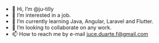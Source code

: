 - 👋 Hi, I’m @ju-tilly
- 👀 I’m interested in a job.
- 🌱 I’m currently learning Java, Angular, Laravel and Flutter.
- 💞️ I’m looking to collaborate on any work.
- 📫 How to reach me by e-mail juce.duarte.f@gmail.com

<!---
ju-tilly/ju-tilly is a ✨ special ✨ repository because its `README.md` (this file) appears on your GitHub profile.
You can click the Preview link to take a look at your changes.
--->
